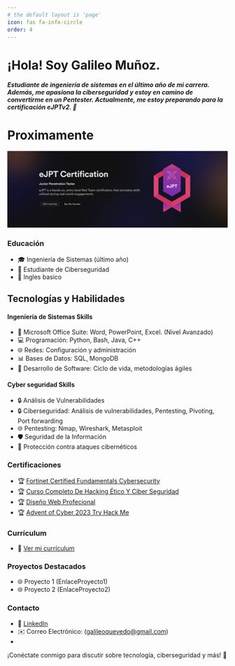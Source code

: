 ```yaml
---
# the default layout is 'page'
icon: fas fa-info-circle
order: 4
---
```

# ¡Hola! Soy Galileo Muñoz.
##### Estudiante de ingeniería de sistemas en el último año de mi carrera. Además, me apasiona la ciberseguridad y estoy en camino de convertirme en un Pentester. Actualmente, me estoy preparando para la certificación eJPTv2. 🚀

# Proximamente
![eJPTv2](/assets/img/eJPTv2.png) 

### Educación
- 🎓 Ingeniería de Sistemas (último año)
- 📘 Estudiante de Ciberseguridad
- 📄 Ingles basico

## Tecnologías y Habilidades

#### Ingeniería de Sistemas Skills
- 💼 Microsoft Office Suite: Word, PowerPoint, Excel. (Nivel Avanzado)
- 💻 Programación: Python, Bash, Java, C++
- 🌐 Redes: Configuración y administración
- 📊 Bases de Datos: SQL, MongoDB
- 🔄 Desarrollo de Software: Ciclo de vida, metodologías ágiles

#### Cyber seguridad Skills
- 🔒 Análisis de Vulnerabilidades
- 🔒 Ciberseguridad: Análisis de vulnerabilidades, Pentesting, Pivoting, Port forwarding
- 🌐 Pentesting: Nmap, Wireshark, Metasploit
- 🛡️ Seguridad de la Información
- 🚧 Protección contra ataques cibernéticos

### Certificaciones
- 🏆 <a href="/assets/img/Course_Completion_Certificate.pdf" target="_blank">Fortinet Certified Fundamentals Cybersecurity</a>
- 🏆 <a href="/assets/img/CursoCompletoDeHackingEticoYCiberSeguridad.jpg" target="_blank">Curso Completo De Hacking Ético Y Ciber Seguridad</a>
- 🏆 <a href="/assets/img/DiseñoWebProfecional.jpg" target="_blank">Diseño Web Profecional</a>
- 🏆 <a href="https://tryhackme-certificates.s3-eu-west-1.amazonaws.com/THM-PLBWZK8DDA.png" target="_blank">Advent of Cyber 2023 Try Hack Me</a>

### Currículum
- 📄 <a href="/assets/img/Curriculum.pdf" download>Ver mi currículum</a>

### Proyectos Destacados
- 🌐 Proyecto 1 (EnlaceProyecto1)
- 🌐 Proyecto 2 (EnlaceProyecto2)

### Contacto
- 🔗 <a href="https://www.linkedin.com/feed/" target="_blank">LinkedIn</a>
- ✉️ Correo Electrónico: (galileoquevedo@gmail.com)
- 

¡Conéctate conmigo para discutir sobre tecnología, ciberseguridad y más! 🤝